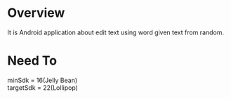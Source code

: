 # Overview
It is Android application about edit text using word given text from random.

# Need To
minSdk = 16(Jelly Bean)  
targetSdk = 22(Lollipop)




